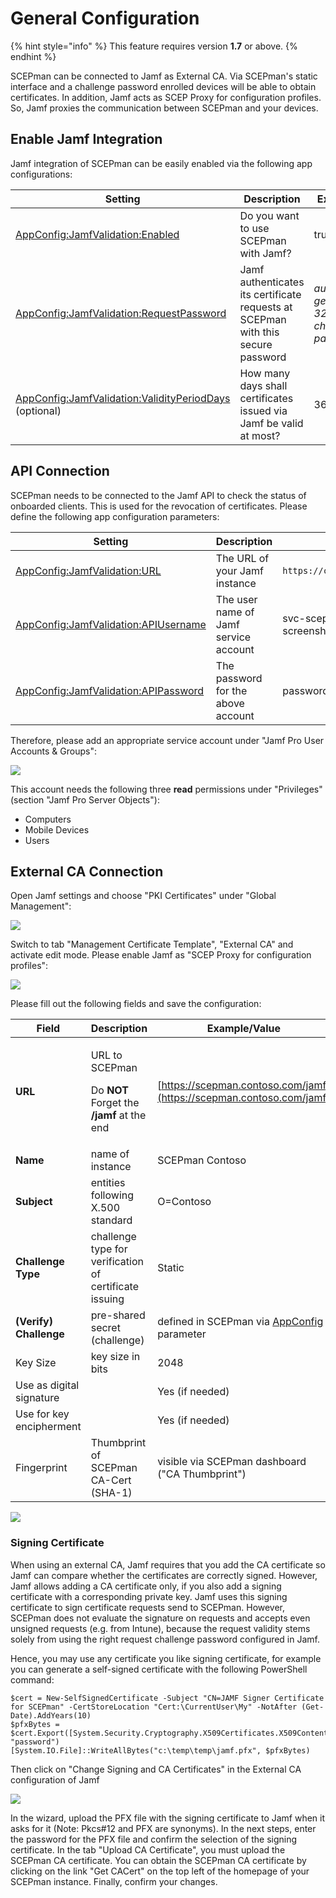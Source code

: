 # General Configuration

{% hint style="info" %}
This feature requires version **1.7** or above.
{% endhint %}

SCEPman can be connected to Jamf as External CA. Via SCEPman's static interface and a challenge password enrolled devices will be able to obtain certificates. In addition, Jamf acts as SCEP Proxy for configuration profiles. So, Jamf proxies the communication between SCEPman and your devices.

## Enable Jamf Integration

Jamf integration of SCEPman can be easily enabled via the following app configurations:

| Setting                                                                                                                                                                            | Description                                                                      | Example                                |
| ---------------------------------------------------------------------------------------------------------------------------------------------------------------------------------- | -------------------------------------------------------------------------------- | -------------------------------------- |
| [AppConfig:JamfValidation:Enabled](../../scepman-configuration/optional/application-settings/jamf-validation.md#appconfig-jamfvalidation-enabled)                                  | Do you want to use SCEPman with Jamf?                                            | true                                   |
| [AppConfig:JamfValidation:RequestPassword](../../scepman-configuration/optional/application-settings/jamf-validation.md#appconfig-jamfvalidation-requestpassword)                  | Jamf authenticates its certificate requests at SCEPman with this secure password | _auto generated 32 character password_ |
| [AppConfig:JamfValidation:ValidityPeriodDays](../../scepman-configuration/optional/application-settings/jamf-validation.md#appconfig-jamfvalidation-validityperioddays) (optional) | How many days shall certificates issued via Jamf be valid at most?               | 365                                    |

## API Connection

SCEPman needs to be connected to the Jamf API to check the status of onboarded clients. This is used for the revocation of certificates. Please define the following app configuration parameters:

| Setting                                                                                                                                                   | Description                           | Example                         |
| --------------------------------------------------------------------------------------------------------------------------------------------------------- | ------------------------------------- | ------------------------------- |
| [AppConfig:JamfValidation:URL](../../scepman-configuration/optional/application-settings/jamf-validation.md#appconfig-jamfvalidation-url)                 | The URL of your Jamf instance         | `https://contoso.jamfcloud.com` |
| [AppConfig:JamfValidation:APIUsername](../../scepman-configuration/optional/application-settings/jamf-validation.md#appconfig-jamfvalidation-apiusername) | The user name of Jamf service account | svc-scepman (see screenshot)    |
| [AppConfig:JamfValidation:APIPassword](../../scepman-configuration/optional/application-settings/jamf-validation.md#appconfig-jamfvalidation-apipassword) | The password for the above account    | password123 (see screenshot)    |

Therefore, please add an appropriate service account under "Jamf Pro User Accounts & Groups":

![](<../../.gitbook/assets/image (33).png>)

This account needs the following three **read** permissions under "Privileges" (section "Jamf Pro Server Objects"):

* Computers
* Mobile Devices
* Users

## External CA Connection

Open Jamf settings and choose "PKI Certificates" under "Global Management":

![](<../../.gitbook/assets/image (23).png>)

Switch to tab "Management Certificate Template", "External CA" and activate edit mode. Please enable Jamf as "SCEP Proxy for configuration profiles":

![](<../../.gitbook/assets/image (26).png>)

Please fill out the following fields and save the configuration:

| Field                    | Description                                                                                      | Example/Value                                                                                                                                                       |
| ------------------------ | ------------------------------------------------------------------------------------------------ | ------------------------------------------------------------------------------------------------------------------------------------------------------------------- |
| **URL**                  | <p>URL to SCEPman</p><p>Do <strong>NOT</strong> Forget the <strong>/jamf</strong> at the end</p> | [https://scepman.contoso.com/jamf](https://scepman.contoso.com/jamf)                                                                                                |
| **Name**                 | name of instance                                                                                 | SCEPman Contoso                                                                                                                                                     |
| **Subject**              | entities following X.500 standard                                                                | O=Contoso                                                                                                                                                           |
| **Challenge Type**       | challenge type for verification of certificate issuing                                           | Static                                                                                                                                                              |
| **(Verify) Challenge**   | pre-shared secret (challenge)                                                                    | defined in SCEPman via [AppConfig](../../scepman-configuration/optional/application-settings/jamf-validation.md#appconfig-jamfvalidation-requestpassword) parameter |
| Key Size                 | key size in bits                                                                                 | 2048                                                                                                                                                                |
| Use as digital signature |                                                                                                  | Yes (if needed)                                                                                                                                                     |
| Use for key encipherment |                                                                                                  | Yes (if needed)                                                                                                                                                     |
| Fingerprint              | Thumbprint of SCEPman CA-Cert (SHA-1)                                                            | visible via SCEPman dashboard ("CA Thumbprint")                                                                                                                     |

![](<../../.gitbook/assets/2021-10-21 20\_37\_05-Edit PKI Certificates PKI Certificates\_ and 1 more page - Work - Microsoft​ Edge.png>)

### Signing Certificate

When using an external CA, Jamf requires that you add the CA certificate so Jamf can compare whether the certificates are correctly signed. However, Jamf allows adding a CA certificate only, if you also add a signing certificate with a corresponding private key. Jamf uses this signing certificate to sign certificate requests send to SCEPman. However, SCEPman does not evaluate the signature on requests and accepts even unsigned requests (e.g. from Intune), because the request validity stems solely from using the right request challenge password configured in Jamf.

Hence, you may use any certificate you like signing certificate, for example you can generate a self-signed certificate with the following PowerShell command:

```
$cert = New-SelfSignedCertificate -Subject "CN=JAMF Signer Certificate for SCEPman" -CertStoreLocation "Cert:\CurrentUser\My" -NotAfter (Get-Date).AddYears(10)
$pfxBytes = $cert.Export([System.Security.Cryptography.X509Certificates.X509ContentType]::Pfx, "password")
[System.IO.File]::WriteAllBytes("c:\temp\temp\jamf.pfx", $pfxBytes)
```

Then click on "Change Signing and CA Certificates" in the External CA configuration of Jamf

![](../../.gitbook/assets/jamfsigningcertificate.png)

In the wizard, upload the PFX file with the signing certificate to Jamf when it asks for it (Note: Pkcs#12 and PFX are synonyms). In the next steps, enter the password for the PFX file and confirm the selection of the signing certificate. In the tab "Upload CA Certificate", you must upload the SCEPman CA certificate. You can obtain the SCEPman CA certificate by clicking on the link "Get CACert" on the top left of the homepage of your SCEPman instance. Finally, confirm your changes.

